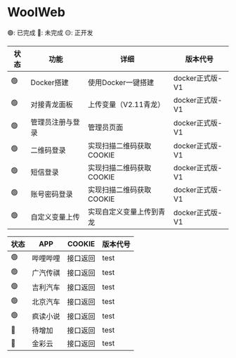 # WoolWeb

🟢: 已完成 🔴: 未完成 🟡: 正开发

| 状态 | 功能 | 详细 | 版本代号 |
| --- | ---  | --- | --- |
| 🟢 | Docker搭建 | 使用Docker一键搭建 | docker正式版-V1 |
| 🟢 | 对接青龙面板 | 上传变量（V2.11青龙） | docker正式版-V1 |
| 🟢️ | 管理员注册与登录 | 管理员页面 | docker正式版-V1 |
| 🟢 | 二维码登录 | 实现扫描二维码获取COOKIE | docker正式版-V1 |
| 🟢 | 短信登录 | 实现扫描二维码获取COOKIE | docker正式版-V1 |
| 🟢 | 账号密码登录 | 实现扫描二维码获取COOKIE | docker正式版-V1 |
| 🟢 | 自定义变量上传 | 实现自定义变量上传到青龙 | docker正式版-V1 |

| 状态 | APP | COOKIE | 版本代号 |
| --- | ---  | --- | --- |
| 🟢 | 哔哩哔哩 | 接口返回 | test |
| 🟢️ | 广汽传祺 | 接口返回 | test |
| 🟢 | 吉利汽车 | 接口返回 | test |
| 🟢 | 北京汽车 | 接口返回 | test |
| 🟢 | 疯读小说 | 接口返回 | test |
| 🔴 | 待增加 | 接口返回 | test |
| 🔴 | 金彩云 | 接口返回 | test |
